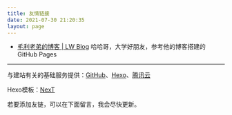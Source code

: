 ```yaml
---
title: 友情链接
date: 2021-07-30 21:20:35
layout: page
---
```


- [毛利老弟的博客 | LW Blog](http://leiwei.xyz/) 哈哈哥，大学好朋友，参考他的博客搭建的GitHub Pages

---

与建站有关的基础服务提供：[GitHub](https://github.com/)、[Hexo](https://hexo.io/zh-cn/)、[腾讯云](https://cloud.tencent.com/)

Hexo模板：[NexT](https://github.com/theme-next/hexo-theme-next)

若要添加友链，可以在下面留言，我会尽快更新。
